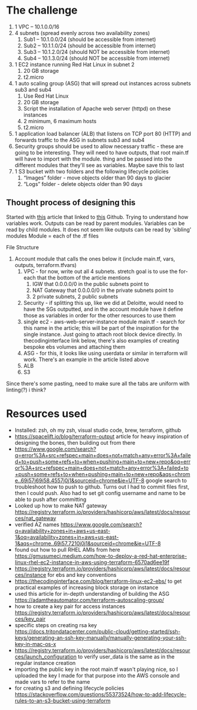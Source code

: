 # The challenge
1. 1 VPC – 10.1.0.0/16
1. 4 subnets (spread evenly across two availability zones)
    1. Sub1 – 10.1.0.0/24 (should be accessible from internet)
    1. Sub2 – 10.1.1.0/24 (should be accessible from internet)
    1. Sub3 – 10.1.2.0/24 (should NOT be accessible from internet)
    1. Sub4 – 10.1.3.0/24 (should NOT be accessible from internet)
1. 1 EC2 instance running Red Hat Linux in subnet 2
    1. 20 GB storage
    1. t2.micro
1. 1 auto scaling group (ASG) that will spread out instances across subnets sub3 and sub4
    1. Use Red Hat Linux
    1. 20 GB storage
    1. Script the installation of Apache web server (httpd) on these instances
    1. 2 minimum, 6 maximum hosts
    1. t2.micro
1. 1 application load balancer (ALB) that listens on TCP port 80 (HTTP) and forwards traffic to the ASG in subnets sub3 and sub4
1. Security groups should be used to allow necessary traffic - these are going to be interesting. They will need to have outputs, that root main.tf will have to import with the module. thing and be passed into the different modules that they'll see as variables. Maybe save this to last
1. 1 S3 bucket with two folders and the following lifecycle policies
    1. “Images” folder - move objects older than 90 days to glacier
    1. “Logs” folder - delete objects older than 90 days

## Thought process of designing this
Started with [this](https://spacelift.io/blog/terraform-output) article that linked to [this](https://github.com/spacelift-io-blog-posts/Blog-Technical-Content/tree/master/terraform-output/modules) Github. 
Trying to understand how variables work. Outputs can be read by parent modules. Variables can be read by child modules. It does not seem like outputs can be read by 'sibling' modules 
Module = each of the .tf files 

File Structure
1. Account module that calls the ones below it (include main.tf, vars, outputs, terraform.tfvars)
    1. VPC - for now, write out all 4 subnets. stretch goal is to use the for-each that the bottom of the article mentions 
        1. IGW that 0.0.0.0/0 in the public subnets point to
        1. NAT Gateway that 0.0.0.0/0 in the private subnets point to
        1. 2 private subnets, 2 public subnets 
    1. Security - if splitting this up, like we did at Deloitte, would need to have the SGs outputted, and in the account module have it define those as variables in order for the other resources to use them
    1. single ec2 - aws-web-server-instance module main.tf - search for this name in the article; this will be part of the inspiration for the single instance. Just going to attach root block device directly. In thecodinginterface link below, there's also examples of creating bespoke ebs volumes and attaching them
    1. ASG - for this, it looks like using userdata or similar in terraform will work. There's an example in the article listed above 
    1. ALB
    1. S3

Since there's some pasting, need to make sure all the tabs are uniform with linting(?) i think?

# Resources used
- Installed: zsh, oh my zsh, visual studio code, brew, terraform, github
- https://spacelift.io/blog/terraform-output article for heavy inspiration of designing the bones, then building out from there 
- https://www.google.com/search?q=error%3A+src+refspec+main+does+not+match+any+error%3A+failed+to+push+some+refs+to+when+pushing+main+to+new+repo&oq=error%3A+src+refspec+main+does+not+match+any+error%3A+failed+to+push+some+refs+to+when+pushing+main+to+new+repo&aqs=chrome..69i57j69i58.4557j0j1&sourceid=chrome&ie=UTF-8 google search to troubleshoot how to push to github. Turns out I had to commit files first, then I could push. Also had to set git config username and name to be able to push after committing
- Looked up how to make NAT gateway https://registry.terraform.io/providers/hashicorp/aws/latest/docs/resources/nat_gateway
- verified AZ names https://www.google.com/search?q=availability+zones+in+aws+us-east-1&oq=availability+zones+in+aws+us-east-1&aqs=chrome..69i57.7210j0j1&sourceid=chrome&ie=UTF-8 
- found out how to pull RHEL AMIs from here https://gmusumeci.medium.com/how-to-deploy-a-red-hat-enterprise-linux-rhel-ec2-instance-in-aws-using-terraform-6570ad6ee19f
- https://registry.terraform.io/providers/hashicorp/aws/latest/docs/resources/instance for ebs and key conventions 
- https://thecodinginterface.com/blog/terraform-linux-ec2-ebs/ to get practical examples of increasing block storage on instance
- used this article for in-depth understanding of building the ASG https://adamtheautomator.com/terraform-autoscaling-group/ 
- how to create a key pair for access instances https://registry.terraform.io/providers/hashicorp/aws/latest/docs/resources/key_pair 
- specific steps on creating rsa key https://docs.tritondatacenter.com/public-cloud/getting-started/ssh-keys/generating-an-ssh-key-manually/manually-generating-your-ssh-key-in-mac-os-x 
- https://registry.terraform.io/providers/hashicorp/aws/latest/docs/resources/launch_configuration to verify user_data is the same as in the regular instance creation 
- importing the public key in the root main.tf wasn't playing nice, so I uploaded the key I made for that purpose into the AWS console and made vars to refer to the name
- for creating s3 and defining lifecycle policies https://stackoverflow.com/questions/55373524/how-to-add-lifecycle-rules-to-an-s3-bucket-using-terraform 